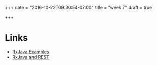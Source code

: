 +++
date = "2016-10-22T09:30:54-07:00"
title = "week 7"
draft = true

+++


# Links

* [RxJava
    Examples](http://blog.stablekernel.com/replace-asynctask-asynctaskloader-rx-observable-rxjava-android-patterns/)
* [RxJava and REST](http://randomdotnext.com/retrofit-rxjava/)
